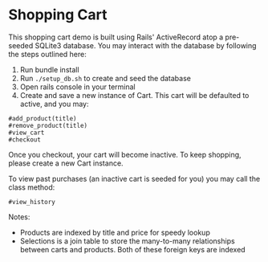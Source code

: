# Shopping Cart

This shopping cart demo is built using Rails' ActiveRecord atop a pre-seeded SQLite3 database. You may interact with the database by following the steps outlined here:

1. Run bundle install
2. Run ```./setup_db.sh``` to create and seed the database
3. Open rails console in your terminal
4. Create and save a new instance of Cart. This cart will be defaulted to active, and you may:

```
#add_product(title)
#remove_product(title)
#view_cart
#checkout
```

Once you checkout, your cart will become inactive. To keep shopping, please create a new Cart instance.

To view past purchases (an inactive cart is seeded for you) you may call the class method:
```
#view_history
```

Notes:
- Products are indexed by title and price for speedy lookup
- Selections is a join table to store the many-to-many relationships between carts and products. Both of these foreign keys are indexed
